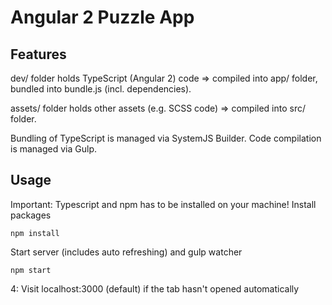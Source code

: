 # Angular 2 Puzzle App

## Features
dev/ folder holds TypeScript (Angular 2) code => compiled into app/ folder, bundled into bundle.js (incl. dependencies).

assets/ folder holds other assets (e.g. SCSS code) => compiled into src/ folder.

Bundling of TypeScript is managed via SystemJS Builder. Code compilation is managed via Gulp.

## Usage
Important: Typescript and npm has to be installed on your machine!
Install packages
```
npm install
```
Start server (includes auto refreshing) and gulp watcher
```
npm start
```

4: Visit localhost:3000 (default) if the tab hasn't opened automatically
